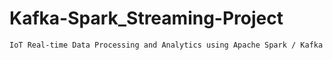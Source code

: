 # Kafka-Spark_Streaming-Project

```
IoT Real-time Data Processing and Analytics using Apache Spark / Kafka
```